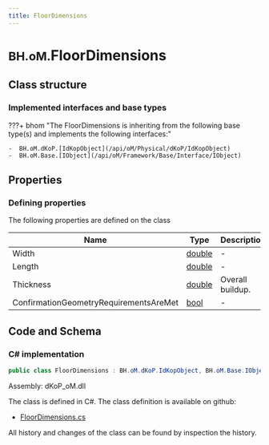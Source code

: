 ```yaml
---
title: FloorDimensions
---
```


# <small>BH.oM.</small>**FloorDimensions**



## Class structure

### Implemented interfaces and base types

???+ bhom "The FloorDimensions is inheriting from the following base type(s) and implements the following interfaces:"

    -  BH.oM.dKoP.[IdKopObject](/api/oM/Physical/dKoP/IdKopObject)
    -  BH.oM.Base.[IObject](/api/oM/Framework/Base/Interface/IObject)


## Properties



### Defining properties

The following properties are defined on the class

| Name             | Type             | Description      | Quantity         |
|------------------|------------------|------------------|------------------|
| Width | [double](https://learn.microsoft.com/en-us/dotnet/api/System.Double?view=netstandard-2.0) | - | - |
| Length | [double](https://learn.microsoft.com/en-us/dotnet/api/System.Double?view=netstandard-2.0) | - | - |
| Thickness | [double](https://learn.microsoft.com/en-us/dotnet/api/System.Double?view=netstandard-2.0) | Overall buildup. | - |
| ConfirmationGeometryRequirementsAreMet | [bool](https://learn.microsoft.com/en-us/dotnet/api/System.Boolean?view=netstandard-2.0) | - | - |


## Code and Schema

### C# implementation

``` C# title="C#"
public class FloorDimensions : BH.oM.dKoP.IdKopObject, BH.oM.Base.IObject
```

Assembly: dKoP_oM.dll

The class is defined in C#. The class definition is available on github:

- [FloorDimensions.cs](https://github.com/BHoM/dKoP_Toolkit/blob/develop/dKoP_oM/Geometry\FloorDimensions.cs)

All history and changes of the class can be found by inspection the history.
